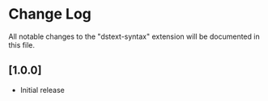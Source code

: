 # Change Log

All notable changes to the "dstext-syntax" extension will be documented in this file.

## [1.0.0]

- Initial release